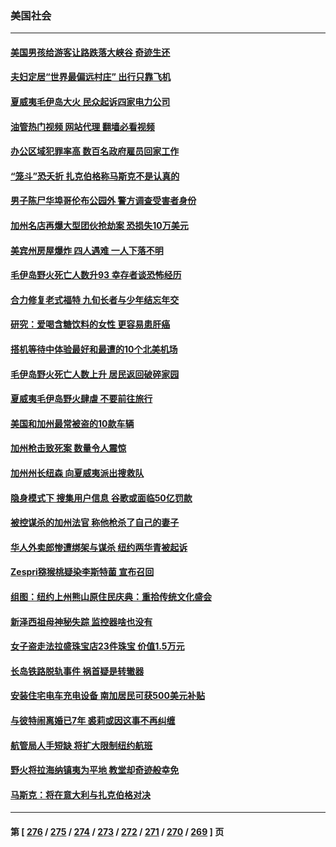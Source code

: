 ### 美国社会
---
#### [美国男孩给游客让路跌落大峡谷 奇迹生还](../../pages/ncid1078160/n14053854.md?08150445) 
#### [夫妇定居“世界最偏远村庄” 出行只靠飞机](../../pages/ncid1078160/n14053550.md?08150445) 
#### [夏威夷毛伊岛大火 民众起诉四家电力公司](../../pages/ncid1078160/n14053690.md?08150445) 
#### [油管热门视频 网站代理 翻墙必看视频](http://138.2.39.72:81/youtube.html?epic-marker?08150445)
#### [办公区域犯罪率高 数百名政府雇员回家工作](../../pages/ncid1078160/n14053533.md?08150445) 
#### [“笼斗”恐夭折 扎克伯格称马斯克不是认真的](../../pages/ncid1078160/n14053400.md?08150445) 
#### [男子陈尸华埠哥伦布公园外 警方调查受害者身份](../../pages/ncid1078160/n14053438.md?08150445) 
#### [加州名店再爆大型团伙抢劫案 恐损失10万美元](../../pages/ncid1078160/n14053349.md?08150445) 
#### [美宾州房屋爆炸 四人遇难 一人下落不明](../../pages/ncid1078160/n14053224.md?08150445) 
#### [毛伊岛野火死亡人数升93 幸存者谈恐怖经历](../../pages/ncid1078160/n14053219.md?08150445) 
#### [合力修复老式福特 九旬长者与少年结忘年交](../../pages/ncid1078160/n14052810.md?08150445) 
#### [研究：爱喝含糖饮料的女性 更容易患肝癌](../../pages/ncid1078160/n14053149.md?08150445) 
#### [搭机等待中体验最好和最遭的10个北美机场](../../pages/ncid1078160/n14052977.md?08150445) 
#### [毛伊岛野火死亡人数上升 居民返回破碎家园](../../pages/ncid1078160/n14052935.md?08150445) 
#### [夏威夷毛伊岛野火肆虐 不要前往旅行](../../pages/ncid1078160/n14052950.md?08150445) 
#### [美国和加州最常被盗的10款车辆](../../pages/ncid1078160/n14052812.md?08150445) 
#### [加州枪击致死案 数量令人震惊](../../pages/ncid1078160/n14052791.md?08150445) 
#### [加州州长纽森  向夏威夷派出搜救队](../../pages/ncid1078160/n14052772.md?08150445) 
#### [隐身模式下 搜集用户信息 谷歌或面临50亿罚款](../../pages/ncid1078160/n14052769.md?08150445) 
#### [被控谋杀的加州法官 称他枪杀了自己的妻子](../../pages/ncid1078160/n14052767.md?08150445) 
#### [华人外卖郎惨遭绑架与谋杀 纽约两华青被起诉](../../pages/ncid1078160/n14052687.md?08150445) 
#### [Zespri猕猴桃疑染李斯特菌 宣布召回](../../pages/ncid1078160/n14052674.md?08150445) 
#### [组图：纽约上州熊山原住民庆典：重拾传统文化盛会](../../pages/ncid1078160/n14052724.md?08150445) 
#### [新泽西祖母神秘失踪 监控器啥也没有](../../pages/ncid1078160/n14052665.md?08150445) 
#### [女子盗走法拉盛珠宝店23件珠宝 价值1.5万元](../../pages/ncid1078160/n14052703.md?08150445) 
#### [长岛铁路脱轨事件 祸首疑是转辙器](../../pages/ncid1078160/n14052701.md?08150445) 
#### [安装住宅电车充电设备 南加居民可获500美元补贴](../../pages/ncid1078160/n14052715.md?08150445) 
#### [与彼特闹离婚已7年 裘莉或因这事不再纠缠](../../pages/ncid1078160/n14052590.md?08150445) 
#### [航管局人手短缺 将扩大限制纽约​​航班](../../pages/ncid1078160/n14052708.md?08150445) 
#### [野火将拉海纳镇夷为平地 教堂却奇迹般幸免](../../pages/ncid1078160/n14052648.md?08150445) 
#### [马斯克：将在意大利与扎克伯格对决](../../pages/ncid1078160/n14052498.md?08150445) 

---
#### 第 [ [276](./276.md?08150445) / [275](./275.md?08150445) / [274](./274.md?08150445) / [273](./273.md?08150445) / [272](./272.md?08150445) / [271](./271.md?08150445) / [270](./270.md?08150445) / [269](./269.md?08150445) ] 页
